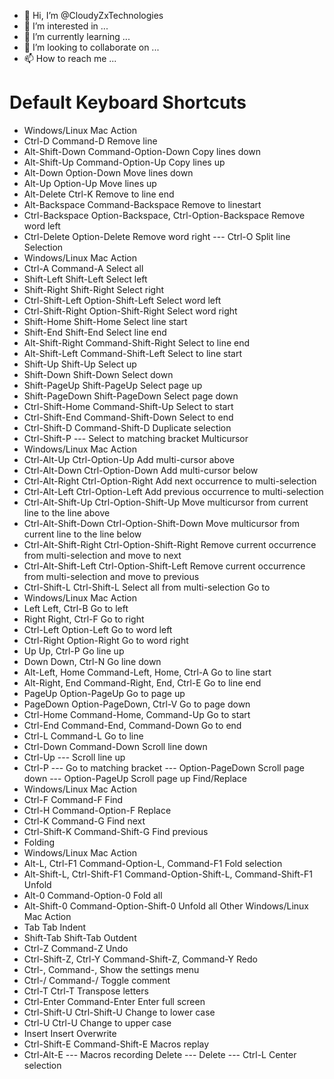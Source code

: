- 👋 Hi, I’m @CloudyZxTechnologies
- 👀 I’m interested in ...
- 🌱 I’m currently learning ...
- 💞️ I’m looking to collaborate on ...
- 📫 How to reach me ...


# Default Keyboard Shortcuts
- Windows/Linux	Mac	Action
- Ctrl-D	Command-D	Remove line
- Alt-Shift-Down	Command-Option-Down	Copy lines down
- Alt-Shift-Up	Command-Option-Up	Copy lines up
- Alt-Down	Option-Down	Move lines down
- Alt-Up	Option-Up	Move lines up
- Alt-Delete	Ctrl-K	Remove to line end
- Alt-Backspace	Command-Backspace	Remove to linestart
- Ctrl-Backspace	Option-Backspace, Ctrl-Option-Backspace	Remove word left
- Ctrl-Delete	Option-Delete	Remove word right
---	Ctrl-O	Split line
Selection
- Windows/Linux	Mac	Action
- Ctrl-A	Command-A	Select all
- Shift-Left	Shift-Left	Select left
- Shift-Right	Shift-Right	Select right
- Ctrl-Shift-Left	Option-Shift-Left	Select word left
- Ctrl-Shift-Right	Option-Shift-Right	Select word right
- Shift-Home	Shift-Home	Select line start
- Shift-End	Shift-End	Select line end
- Alt-Shift-Right	Command-Shift-Right	Select to line end
- Alt-Shift-Left	Command-Shift-Left	Select to line start
- Shift-Up	Shift-Up	Select up
- Shift-Down	Shift-Down	Select down
- Shift-PageUp	Shift-PageUp	Select page up
- Shift-PageDown	Shift-PageDown	Select page down
- Ctrl-Shift-Home	Command-Shift-Up	Select to start
- Ctrl-Shift-End	Command-Shift-Down	Select to end
- Ctrl-Shift-D	Command-Shift-D	Duplicate selection
- Ctrl-Shift-P	---	Select to matching bracket
Multicursor
- Windows/Linux	Mac	Action
- Ctrl-Alt-Up	Ctrl-Option-Up	Add multi-cursor above
- Ctrl-Alt-Down	Ctrl-Option-Down	Add multi-cursor below
- Ctrl-Alt-Right	Ctrl-Option-Right	Add next occurrence to multi-selection
- Ctrl-Alt-Left	Ctrl-Option-Left	Add previous occurrence to multi-selection
- Ctrl-Alt-Shift-Up	Ctrl-Option-Shift-Up	Move multicursor from current line to the line above
- Ctrl-Alt-Shift-Down	Ctrl-Option-Shift-Down	Move multicursor from current line to the line below
- Ctrl-Alt-Shift-Right	Ctrl-Option-Shift-Right	Remove current occurrence from multi-selection and move to next
- Ctrl-Alt-Shift-Left	Ctrl-Option-Shift-Left	Remove current occurrence from multi-selection and move to previous
- Ctrl-Shift-L	Ctrl-Shift-L	Select all from multi-selection
Go to
- Windows/Linux	Mac	Action
- Left	Left, Ctrl-B	Go to left
- Right	Right, Ctrl-F	Go to right
- Ctrl-Left	Option-Left	Go to word left
- Ctrl-Right	Option-Right	Go to word right
- Up	Up, Ctrl-P	Go line up
- Down	Down, Ctrl-N	Go line down
- Alt-Left, Home	Command-Left, Home, Ctrl-A	Go to line start
- Alt-Right, End	Command-Right, End, Ctrl-E	Go to line end
- PageUp	Option-PageUp	Go to page up
- PageDown	Option-PageDown, Ctrl-V	Go to page down
- Ctrl-Home	Command-Home, Command-Up	Go to start
- Ctrl-End	Command-End, Command-Down	Go to end
- Ctrl-L	Command-L	Go to line
- Ctrl-Down	Command-Down	Scroll line down
- Ctrl-Up	---	Scroll line up
- Ctrl-P	---	Go to matching bracket
---	Option-PageDown	Scroll page down
---	Option-PageUp	Scroll page up
Find/Replace
- Windows/Linux	Mac	Action
- Ctrl-F	Command-F	Find
- Ctrl-H	Command-Option-F	Replace
- Ctrl-K	Command-G	Find next
- Ctrl-Shift-K	Command-Shift-G	Find previous
- Folding
- Windows/Linux	Mac	Action
- Alt-L, Ctrl-F1	Command-Option-L, Command-F1	Fold selection
- Alt-Shift-L, Ctrl-Shift-F1	Command-Option-Shift-L, Command-Shift-F1	Unfold
- Alt-0	Command-Option-0	Fold all
- Alt-Shift-0	Command-Option-Shift-0	Unfold all
Other
Windows/Linux	Mac	Action
- Tab	Tab	Indent
- Shift-Tab	Shift-Tab	Outdent
- Ctrl-Z	Command-Z	Undo
- Ctrl-Shift-Z, Ctrl-Y	Command-Shift-Z, Command-Y	Redo
- Ctrl-,	Command-,	Show the settings menu
- Ctrl-/	Command-/	Toggle comment
- Ctrl-T	Ctrl-T	Transpose letters
- Ctrl-Enter	Command-Enter	Enter full screen
- Ctrl-Shift-U	Ctrl-Shift-U	Change to lower case
- Ctrl-U	Ctrl-U	Change to upper case
- Insert	Insert	Overwrite
- Ctrl-Shift-E	Command-Shift-E	Macros replay
- Ctrl-Alt-E	---	Macros recording
Delete	---	Delete
---	Ctrl-L	Center selection


<!---
CloudyZxTechnologies/CloudyZxTechnologies is a ✨ special ✨ repository because its `README.md` (this file) appears on your GitHub profile.
You can click the Preview link to take a look at your changes.
--->

